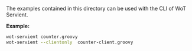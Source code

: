 The examples contained in this directory can be used with the CLI of WoT Servient.

**Example:**
```bash
wot-servient counter.groovy
wot-servient --clientonly  counter-client.groovy
```